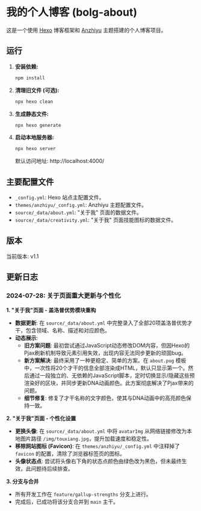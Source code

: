 # 我的个人博客 (bolg-about)

这是一个使用 [Hexo](https://hexo.io/) 博客框架和 [Anzhiyu](https://github.com/anzhiyu-c/hexo-theme-anzhiyu) 主题搭建的个人博客项目。

## 运行

1.  **安装依赖:**
    ```bash
    npm install
    ```

2.  **清理旧文件 (可选):**
    ```bash
    npx hexo clean
    ```

3.  **生成静态文件:**
    ```bash
    npx hexo generate
    ```

4.  **启动本地服务器:**
    ```bash
    npx hexo server
    ```
    默认访问地址: http://localhost:4000/

## 主要配置文件

*   `_config.yml`: Hexo 站点主配置文件。
*   `themes/anzhiyu/_config.yml`: Anzhiyu 主题配置文件。
*   `source/_data/about.yml`: "关于我" 页面的数据文件。
*   `source/_data/creativity.yml`: "关于我" 页面技能图标的数据文件。

## 版本

当前版本: v1.1

## 更新日志

### 2024-07-28: 关于页面重大更新与个性化

**1. "关于我"页面 - 盖洛普优势模块重构**
   - **数据更新**: 在 `source/_data/about.yml` 中完整录入了全部20项盖洛普优势才干，包含领域、名称、描述和对应颜色。
   - **动态展示**:
     - **旧方案问题**: 最初尝试通过JavaScript动态修改DOM内容，但因Hexo的Pjax刷新机制导致元素引用失效，出现内容无法同步更新的顽固bug。
     - **新方案解决**: 最终采用了一种更稳定、简单的方案。在 `about.pug` 模板中，一次性将20个才干的信息全部渲染成HTML，默认只显示第一个。然后通过一段独立的、无依赖的JavaScript脚本，定时切换显示/隐藏这些预渲染好的区块，并同步更新DNA动画颜色。此方案彻底解决了Pjax带来的问题。
     - **细节修复**: 修复了才干名称的文字颜色，使其与DNA动画中的高亮颜色保持一致。

**2. "关于我"页面 - 个性化设置**
   - **更换头像**: 在 `source/_data/about.yml` 中将 `avatarImg` 从网络链接修改为本地图片路径 `/img/touxiang.jpg`，提升加载速度和稳定性。
   - **移除网站图标 (Favicon)**: 在 `themes/anzhiyu/_config.yml` 中注释掉了 `favicon` 的配置，清除了浏览器标签页的图标。
   - **头像状态点**: 尝试将头像右下角的状态点颜色由绿色改为黑色，但未最终生效，此问题待后续排查。

**3. 分支与合并**
   - 所有开发工作在 `feature/gallup-strengths` 分支上进行。
   - 完成后，已成功将该分支合并到 `main` 主干。 

